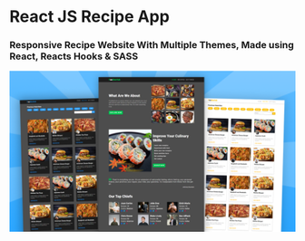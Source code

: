 # React JS Recipe App
### Responsive Recipe Website With Multiple Themes, Made using React, Reacts Hooks & SASS

[![React JS Recipe App Preview](preview.png)](https://www.youtube.com/watch?v=iY0AY5IckGg)
